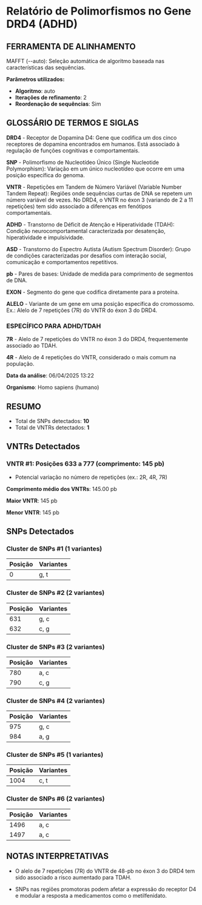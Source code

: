 # Relatório de Polimorfismos no Gene DRD4 (ADHD)

## FERRAMENTA DE ALINHAMENTO

MAFFT (--auto): Seleção automática de algoritmo baseada nas características das sequências.

**Parâmetros utilizados:**

- **Algoritmo**: auto
- **Iterações de refinamento**: 2
- **Reordenação de sequências**: Sim

## GLOSSÁRIO DE TERMOS E SIGLAS

**DRD4**  - Receptor de Dopamina D4: Gene que codifica um dos cinco receptores de dopamina encontrados em humanos. Está associado à regulação de funções cognitivas e comportamentais.

**SNP**   - Polimorfismo de Nucleotídeo Único (Single Nucleotide Polymorphism): Variação em um único nucleotídeo que ocorre em uma posição específica do genoma.

**VNTR**  - Repetições em Tandem de Número Variável (Variable Number Tandem Repeat): Regiões onde sequências curtas de DNA se repetem um número variável de vezes.
No DRD4, o VNTR no éxon 3 (variando de 2 a 11 repetições) tem sido associado a diferenças em fenótipos comportamentais.

**ADHD**  - Transtorno de Déficit de Atenção e Hiperatividade (TDAH): Condição neurocomportamental caracterizada por desatenção, hiperatividade e impulsividade.

**ASD**   - Transtorno do Espectro Autista (Autism Spectrum Disorder): Grupo de condições caracterizadas por desafios com interação social, comunicação e comportamentos repetitivos.

**pb**    - Pares de bases: Unidade de medida para comprimento de segmentos de DNA.

**EXON**  - Segmento do gene que codifica diretamente para a proteína.

**ALELO** - Variante de um gene em uma posição específica do cromossomo.
Ex.: Alelo de 7 repetições (7R) do VNTR do éxon 3 do DRD4.

### ESPECÍFICO PARA ADHD/TDAH

**7R**    - Alelo de 7 repetições do VNTR no éxon 3 do DRD4, frequentemente associado ao TDAH.

**4R**    - Alelo de 4 repetições do VNTR, considerado o mais comum na população.

**Data da análise**: 06/04/2025 13:22

**Organismo**: Homo sapiens (humano)

## RESUMO

- Total de SNPs detectados: **10**
- Total de VNTRs detectados: **1**

## VNTRs Detectados

### VNTR #1: Posições 633 a 777 (comprimento: 145 pb)

  * Potencial variação no número de repetições (ex.: 2R, 4R, 7R)

**Comprimento médio dos VNTRs**: 145.00 pb

**Maior VNTR**: 145 pb

**Menor VNTR**: 145 pb

## SNPs Detectados

### Cluster de SNPs #1 (1 variantes)

| Posição | Variantes |
|---------|----------|
| 0 | g, t |

### Cluster de SNPs #2 (2 variantes)

| Posição | Variantes |
|---------|----------|
| 631 | g, c |
| 632 | c, g |

### Cluster de SNPs #3 (2 variantes)

| Posição | Variantes |
|---------|----------|
| 780 | a, c |
| 790 | c, g |

### Cluster de SNPs #4 (2 variantes)

| Posição | Variantes |
|---------|----------|
| 975 | g, c |
| 984 | a, g |

### Cluster de SNPs #5 (1 variantes)

| Posição | Variantes |
|---------|----------|
| 1004 | c, t |

### Cluster de SNPs #6 (2 variantes)

| Posição | Variantes |
|---------|----------|
| 1496 | a, c |
| 1497 | a, c |

## NOTAS INTERPRETATIVAS

- O alelo de 7 repetições (7R) do VNTR de 48-pb no éxon 3 do DRD4 tem sido associado a risco aumentado para TDAH.

- SNPs nas regiões promotoras podem afetar a expressão do receptor D4 e modular a resposta a medicamentos como o metilfenidato.
